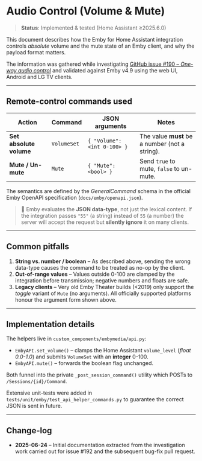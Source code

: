 # Audio Control (Volume & Mute)

> **Status**: Implemented & tested (Home Assistant ≥2025.6.0)

This document describes how the Emby for Home Assistant integration controls
*absolute* volume and the mute state of an Emby client, and why the payload
format matters.

The information was gathered while investigating
[GitHub issue #190 – *One-way audio control*](https://github.com/troykelly/homeassistant-emby/issues/190)
and validated against Emby v4.9 using the web UI, Android and LG TV clients.

---

## Remote-control commands used

| Action                              | Command  | JSON arguments | Notes |
| ----------------------------------- | -------- | -------------- | ----- |
| **Set absolute volume**             | `VolumeSet` | `{ "Volume": <int 0-100> }` | The value **must** be a number (not a string). |
| **Mute / Un-mute**                  | `Mute`      | `{ "Mute": <bool> }`        | Send `true` to mute, `false` to un-mute. |

The semantics are defined by the *GeneralCommand* schema in the official
Emby OpenAPI specification (`docs/emby/openapi.json`).

> 📌 Emby evaluates the **JSON data-type**, not just the lexical content.  If
> the integration passes `"55"` (a string) instead of `55` (a number) the
> server will accept the request but **silently ignore** it on many clients.

---

## Common pitfalls

1.  **String vs. number / boolean** – As described above, sending the wrong
    data-type causes the command to be treated as no-op by the client.
2.  **Out-of-range values** – Values outside 0-100 are clamped by the
    integration before transmission; negative numbers and floats are safe.
3.  **Legacy clients** – Very old Emby Theater builds (<2019) only support the
    *toggle* variant of `Mute` (no arguments).  All officially supported
    platforms honour the argument form shown above.

---

## Implementation details

The helpers live in `custom_components/embymedia/api.py`:

* `EmbyAPI.set_volume()` – clamps the Home Assistant `volume_level` (*float
  0.0-1.0*) and submits `VolumeSet` with an **integer** 0-100.
* `EmbyAPI.mute()` – forwards the boolean flag unchanged.

Both funnel into the private `_post_session_command()` utility which POSTs to
`/Sessions/{id}/Command`.

Extensive unit-tests were added in
`tests/unit/emby/test_api_helper_commands.py` to guarantee the correct JSON is
sent in future.

---

## Change-log

* **2025-06-24** – Initial documentation extracted from the investigation work
  carried out for issue #192 and the subsequent bug-fix pull request.

